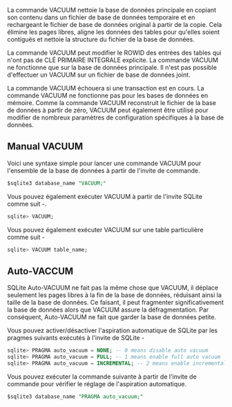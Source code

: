 La commande VACUUM nettoie la base de données principale en copiant son contenu dans un fichier de base de données temporaire et en rechargeant le fichier de base de données original à partir de la copie. Cela élimine les pages libres, aligne les données des tables pour qu'elles soient contiguës et nettoie la structure du fichier de la base de données.

La commande VACUUM peut modifier le ROWID des entrées des tables qui n'ont pas de CLÉ PRIMAIRE INTEGRALE explicite. La commande VACUUM ne fonctionne que sur la base de données principale. Il n'est pas possible d'effectuer un VACUUM sur un fichier de base de données joint.

La commande VACUUM échouera si une transaction est en cours. La commande VACUUM ne fonctionne pas pour les bases de données en mémoire. Comme la commande VACUUM reconstruit le fichier de la base de données à partir de zéro, VACUUM peut également être utilisé pour modifier de nombreux paramètres de configuration spécifiques à la base de données.

## Manual VACUUM

Voici une syntaxe simple pour lancer une commande VACUUM pour l'ensemble de la base de données à partir de l'invite de commande.

```sql
$sqlite3 database_name "VACUUM;"
```

Vous pouvez également exécuter VACUUM à partir de l'invite SQLite comme suit -.

```sql
sqlite> VACUUM;
```

Vous pouvez également exécuter VACUUM sur une table particulière comme suit -

```sql
sqlite> VACUUM table_name;
```

## Auto-VACCUM

SQLite Auto-VACUUM ne fait pas la même chose que VACUUM, il déplace seulement les pages libres à la fin de la base de données, réduisant ainsi la taille de la base de données. Ce faisant, il peut fragmenter significativement la base de données alors que VACUUM assure la défragmentation. Par conséquent, Auto-VACUUM ne fait que garder la base de données petite.

Vous pouvez activer/désactiver l'aspiration automatique de SQLite par les pragmes suivants exécutés à l'invite de SQLite -

```sql
sqlite> PRAGMA auto_vacuum = NONE; -- 0 means disable auto vacuum
sqlite> PRAGMA auto_vacuum = FULL; -- 1 means enable full auto vacuum
sqlite> PRAGMA auto_vacuum = INCREMENTAL; -- 2 means enable incremental vacuum
```

Vous pouvez exécuter la commande suivante à partir de l'invite de commande pour vérifier le réglage de l'aspiration automatique.

```sql
$sqlite3 database_name "PRAGMA auto_vacuum;"
```